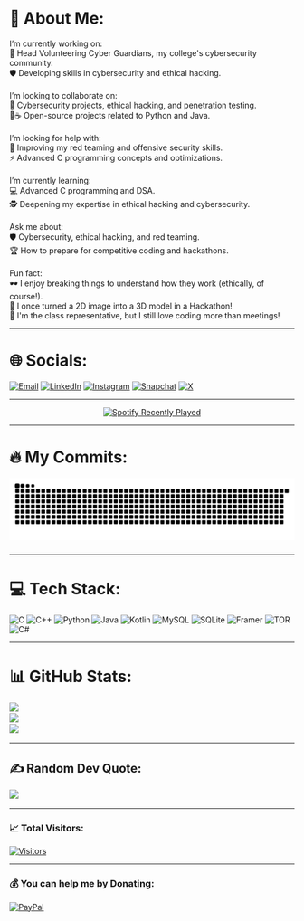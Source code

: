 # 💫 About Me:
I’m currently working on:<br>🚀 Head Volunteering Cyber Guardians, my college's cybersecurity community.<br>🛡️ Developing skills in cybersecurity and ethical hacking.<br><br>I’m looking to collaborate on:<br>🔐 Cybersecurity projects, ethical hacking, and penetration testing.<br>🐍☕ Open-source projects related to Python and Java.<br><br>I’m looking for help with:<br>🎯 Improving my red teaming and offensive security skills.<br>⚡ Advanced C programming concepts and optimizations.<br><br>I’m currently learning:<br>💻 Advanced C programming and DSA.<br>🕵️ Deepening my expertise in ethical hacking and cybersecurity.<br><br>Ask me about:<br>🛡️ Cybersecurity, ethical hacking, and red teaming.<br>🏆 How to prepare for competitive coding and hackathons.<br><br>Fun fact:<br>🕶️ I enjoy breaking things to understand how they work (ethically, of course!).<br>🎨 I once turned a 2D image into a 3D model in a Hackathon!<br>📢 I'm the class representative, but I still love coding more than meetings!

---

# 🌐 Socials:
[![Email](https://img.shields.io/badge/Email-D14836?logo=gmail&logoColor=white)](mailto:job.pranav.sharma@gmail.com) [![LinkedIn](https://img.shields.io/badge/LinkedIn-%230077B5.svg?logo=linkedin&logoColor=white)](https://linkedin.com/in/-pranav--sharma-) 
[![Instagram](https://img.shields.io/badge/Instagram-%23E4405F.svg?logo=Instagram&logoColor=white)](https://instagram.com/pranav44sharma44) [![Snapchat](https://img.shields.io/badge/Snapchat-FFFC00?logo=snapchat&logoColor=black)](https://www.snapchat.com/add/pranav.sharma01)  [![X](https://img.shields.io/badge/X-black.svg?logo=X&logoColor=white)](https://x.com/_pranav__sharma) 

---

<div align="center">
  <a href="https://open.spotify.com/user/31pz42moanit3baehbdw2bebb7yy">
    <img src="https://spotify-recently-played-readme.vercel.app/api?user=31pz42moanit3baehbdw2bebb7yy&count=5&unique=false" alt="Spotify Recently Played"  />
  </a>
</div>

---

# 🔥 My Commits:

<img src="https://raw.githubusercontent.com/Pranav-Sharma-Official/Pranav-Sharma-Official/output/snake.svg" alt="Snake Animation" />

###

---

# 💻 Tech Stack:
![C](https://img.shields.io/badge/c-%2300599C.svg?style=plastic&logo=c&logoColor=white) ![C++](https://img.shields.io/badge/c++-%2300599C.svg?style=plastic&logo=c%2B%2B&logoColor=white) ![Python](https://img.shields.io/badge/python-3670A0?style=plastic&logo=python&logoColor=ffdd54) ![Java](https://img.shields.io/badge/java-%23ED8B00.svg?style=plastic&logo=openjdk&logoColor=white) ![Kotlin](https://img.shields.io/badge/kotlin-%237F52FF.svg?style=plastic&logo=kotlin&logoColor=white) ![MySQL](https://img.shields.io/badge/mysql-4479A1.svg?style=plastic&logo=mysql&logoColor=white) ![SQLite](https://img.shields.io/badge/sqlite-%2307405e.svg?style=plastic&logo=sqlite&logoColor=white) ![Framer](https://img.shields.io/badge/Framer-black?style=plastic&logo=framer&logoColor=blue) ![TOR](https://img.shields.io/badge/tor-%237E4798.svg?style=plastic&logo=tor-project&logoColor=white) ![C#](https://img.shields.io/badge/c%23-%23239120.svg?style=plastic&logo=csharp&logoColor=white)

---

# 📊 GitHub Stats:
![](https://github-readme-stats.vercel.app/api?username=Pranav-Sharma-Official&theme=transparent&hide_border=false&include_all_commits=false&count_private=false)<br/>
![](https://nirzak-streak-stats.vercel.app/?user=Pranav-Sharma-Official&theme=transparent&hide_border=false)<br/>
![](https://github-readme-stats.vercel.app/api/top-langs/?username=Pranav-Sharma-Official&theme=transparent&hide_border=false&include_all_commits=false&count_private=false&layout=compact)

---

## ✍️ Random Dev Quote:
![](https://quotes-github-readme.vercel.app/api?type=horizontal&theme=dark)

---

### 📈 Total Visitors:
[![Visitors](https://api.visitorbadge.io/api/visitors?path=https%3A%2F%2Fgithub.com%2Fpranav-sharma-official%2F&label=Visitors&labelColor=%235e5c64&countColor=%23f9c80e&style=flat)](https://visitorbadge.io/status?path=https%3A%2F%2Fgithub.com%2Fpranav-sharma-official%2F)

---

### 💰 You can help me by Donating:
 [![PayPal](https://img.shields.io/badge/PayPal-00457C?style=for-the-badge&logo=paypal&logoColor=white)](https://paypal.me/PranavSharmaOfficial)
